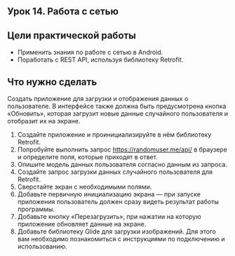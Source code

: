 ## Урок 14. Работа с сетью
## Цели практической работы
- Применить знания по работе с сетью в Android.
- Поработать с REST API, используя библиотеку Retrofit.


## Что нужно сделать
Cоздать приложение для загрузки и отображения данных о пользователе. В интерфейсе также должна быть предусмотрена кнопка «Обновить», которая загрузит новые данные случайного пользователя и отобразит их на экране.
1. Создайте приложение и проинициализируйте в нём библиотеку Retrofit.
2. Попробуйте выполнить запрос https://randomuser.me/api/ в браузере и определите поля, которые приходят в ответ.
3. Опишите модель данных пользователя согласно данным из запроса.
4. Создайте запрос загрузки данных случайного пользователя для Retrofit.
5. Сверстайте экран с необходимыми полями.
6. Добавьте первичную инициализацию экрана — при запуске приложения пользователь должен сразу видеть результат работы программы.
7. Добавьте кнопку «Перезагрузить», при нажатии на которую приложение обновляет данные на экране.
8. Добавьте библиотеку Glide для загрузки изображений. Для этого вам необходимо познакомиться с инструкциями по подключению и использованию.
